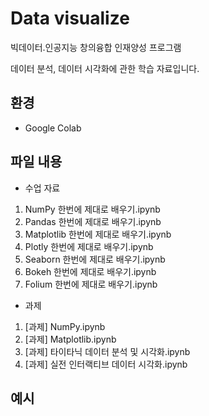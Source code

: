 # Data visualize
빅데이터․인공지능 창의융합 인재양성 프로그램

데이터 분석, 데이터 시각화에 관한 학습 자료입니다.

## 환경
- Google Colab

## 파일 내용
- 수업 자료
1. NumPy 한번에 제대로 배우기.ipynb
2. Pandas 한번에 제대로 배우기.ipynb
3. Matplotlib 한번에 제대로 배우기.ipynb
4. Plotly 한번에 제대로 배우기.ipynb
5. Seaborn 한번에 제대로 배우기.ipynb
6. Bokeh 한번에 제대로 배우기.ipynb
7. Folium 한번에 제대로 배우기.ipynb

- 과제
1. [과제] NumPy.ipynb
2. [과제] Matplotlib.ipynb
3. [과제] 타이타닉 데이터 분석 및 시각화.ipynb
4. [과제] 실전 인터랙티브 데이터 시각화.ipynb

## 예시
